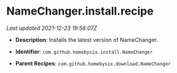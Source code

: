 # NameChanger.install.recipe

_Last updated 2021-12-23 19:58:07Z_

- **Description**: Installs the latest version of NameChanger.

- **Identifier**: `com.github.homebysix.install.NameChanger`

- **Parent Recipes**: `com.github.homebysix.download.NameChanger`